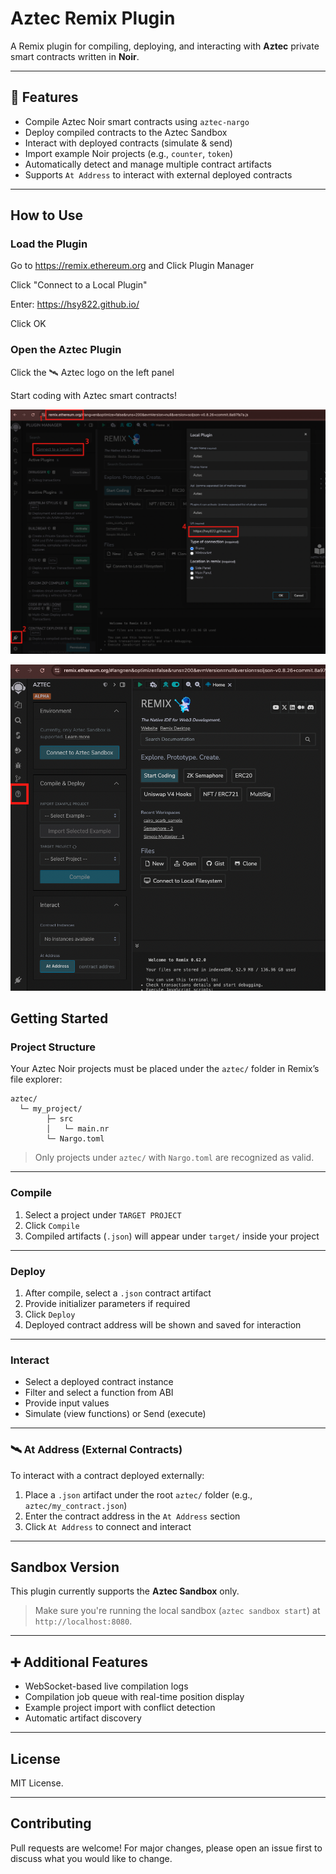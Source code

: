 # Aztec Remix Plugin

A Remix plugin for compiling, deploying, and interacting with **Aztec** private smart contracts written in **Noir**.

---

## 🔧 Features

- Compile Aztec Noir smart contracts using `aztec-nargo`
- Deploy compiled contracts to the Aztec Sandbox
- Interact with deployed contracts (simulate & send)
- Import example Noir projects (e.g., `counter`, `token`)
- Automatically detect and manage multiple contract artifacts
- Supports `At Address` to interact with external deployed contracts

---

## How to Use

### Load the Plugin

Go to https://remix.ethereum.org and Click Plugin Manager

Click "Connect to a Local Plugin"

Enter: https://hsy822.github.io/

Click OK

### Open the Aztec Plugin

Click the 🛰️ Aztec logo on the left panel

Start coding with Aztec smart contracts!

![Alt text](./screenshots/step1.png)

![Alt text](./screenshots/step2.png)

## Getting Started

### Project Structure

Your Aztec Noir projects must be placed under the `aztec/` folder in Remix’s file explorer:

```
aztec/
  └─ my_project/
        ├─ src
        │   └─ main.nr
        └─ Nargo.toml
```

> Only projects under `aztec/` with `Nargo.toml` are recognized as valid.

---

### Compile

1. Select a project under `TARGET PROJECT`
2. Click `Compile`
3. Compiled artifacts (`.json`) will appear under `target/` inside your project

---

### Deploy

1. After compile, select a `.json` contract artifact
2. Provide initializer parameters if required
3. Click `Deploy`
4. Deployed contract address will be shown and saved for interaction

---

### Interact

- Select a deployed contract instance
- Filter and select a function from ABI
- Provide input values
- Simulate (view functions) or Send (execute)

---

### 🛰️ At Address (External Contracts)

To interact with a contract deployed externally:

1. Place a `.json` artifact under the root `aztec/` folder (e.g., `aztec/my_contract.json`)
2. Enter the contract address in the `At Address` section
3. Click `At Address` to connect and interact

---

## Sandbox Version

This plugin currently supports the **Aztec Sandbox** only.

> Make sure you're running the local sandbox (`aztec sandbox start`) at `http://localhost:8080`.

---

## ➕ Additional Features

- WebSocket-based live compilation logs
- Compilation job queue with real-time position display
- Example project import with conflict detection
- Automatic artifact discovery

---

## License

MIT License.

---

## Contributing

Pull requests are welcome! For major changes, please open an issue first to discuss what you would like to change.
